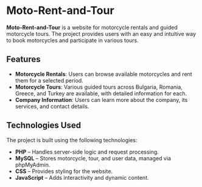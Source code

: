 # Moto-Rent-and-Tour

**Moto-Rent-and-Tour** is a website for motorcycle rentals and guided motorcycle tours. The project provides users with an easy and intuitive way to book motorcycles and participate in various tours.  

## Features

- **Motorcycle Rentals**: Users can browse available motorcycles and rent them for a selected period.  
- **Motorcycle Tours**: Various guided tours across Bulgaria, Romania, Greece, and Turkey are available, with detailed information for each.  
- **Company Information**: Users can learn more about the company, its services, and contact details.  

## Technologies Used

The project is built using the following technologies:

- **PHP** – Handles server-side logic and request processing.  
- **MySQL** – Stores motorcycle, tour, and user data, managed via phpMyAdmin.  
- **CSS** – Provides styling for the website.  
- **JavaScript** – Adds interactivity and dynamic content.  
